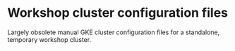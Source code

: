 # Workshop cluster configuration files
Largely obsolete manual GKE cluster configuration files for a standalone, temporary workshop cluster.